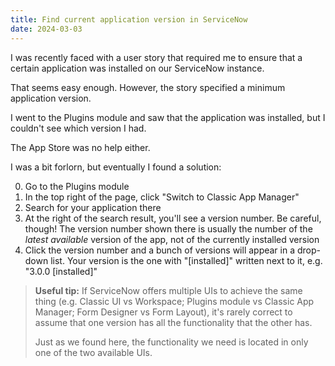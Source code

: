```yaml
---
title: Find current application version in ServiceNow
date: 2024-03-03
---
```


I was recently faced with a user story that required me to ensure that a certain application was installed on our ServiceNow instance.

That seems easy enough. However, the story specified a minimum application version.

I went to the Plugins module and saw that the application was installed, but I couldn't see which version I had.

The App Store was no help either.

I was a bit forlorn, but eventually I found a solution:

0. Go to the Plugins module
1. In the top right of the page, click "Switch to Classic App Manager"
2. Search for your application there
3. At the right of the search result, you'll see a version number. Be careful, though! The version number shown there is usually the number of the _latest available_ version of the app, not of the currently installed version
4. Click the version number and a bunch of versions will appear in a drop-down list. Your version is the one with "[installed]" written next to it, e.g. "3.0.0 [installed]"

> **Useful tip:** If ServiceNow offers multiple UIs to achieve the same thing (e.g. Classic UI vs Workspace; Plugins module vs Classic App Manager; Form Designer vs Form Layout), it's rarely correct to assume that one version has all the functionality that the other has.
>
> Just as we found here, the functionality we need is located in only one of the two available UIs.
